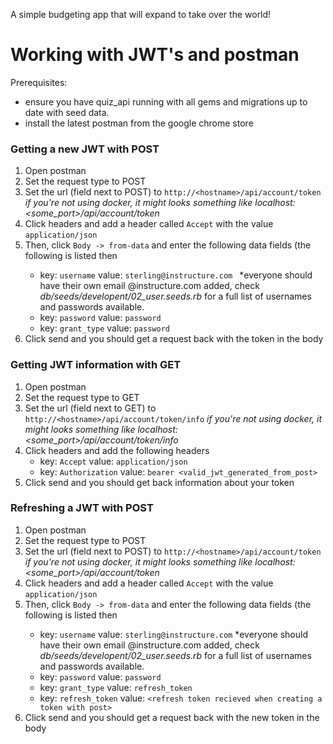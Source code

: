 A simple budgeting app that will expand to take over the world!

# Working with JWT's and postman

Prerequisites:
- ensure you have quiz_api running with all gems and migrations up to date with seed data.
- install the latest postman from the google chrome store

### Getting a new JWT with POST
1. Open postman
2. Set the request type to POST
3. Set the url (field next to POST) to `http://<hostname>/api/account/token`
  *if you're not using docker, it might looks something like
 localhost:<some_port>/api/account/token*
4. Click headers and add a header called `Accept` with the value `application/json`
5. Then, click `Body -> from-data` and enter the following data fields (the following is listed <field> then <value>
    - key: `username` value: `sterling@instructure.com
` *everyone should have their own email @instructure.com added, check *db/seeds/developent/02_user.seeds.rb*
 for a full list of usernames and passwords available.
    - key: `password` value: `password`
    - key: `grant_type` value: `password`
6. Click send and you should get a request back with the token in the body

### Getting JWT information with GET
1. Open postman
2. Set the request type to GET
3. Set the url (field next to GET) to `http://<hostname>/api/account/token/info`
  *if you're not using docker, it might looks something like localhost:<some_port>/api/account/token/info*
4. Click headers and add the following headers
    - key: `Accept` value: `application/json`
    - key: `Authorization` value: `bearer <valid_jwt_generated_from_post>`
5. Click send and you should get back information about your token

### Refreshing a JWT with POST
1. Open postman
2. Set the request type to POST
3. Set the url (field next to POST) to `http://<hostname>/api/account/token`
  *if you're not using docker, it might looks something like localhost:<some_port>/api/account/token*
4. Click headers and add a header called `Accept` with the value `application/json`
5. Then, click `Body -> from-data` and enter the following data fields (the following is listed <field> then <value>
    - key: `username` value: `sterling@instructure.com`
*everyone should have their own email @instructure.com added, check
 *db/seeds/developent/02_user.seeds.rb* for a full list of usernames and passwords available.
    - key: `password` value: `password`
    - key: `grant_type` value: `refresh_token`
    - key: `refresh_token` value: `<refresh token recieved when creating a token with post>`
6. Click send and you should get a request back with the new token in the body
